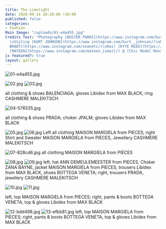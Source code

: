```yaml
---
title: The Limelight
date: 2020-09-14 20:28:00 +10:00
published: false
categories:
- Fashion
Main Image: "/uploads/01-e4a455.jpg"
Credits Text: "Photography [BUSTER PARKS](https://www.instagram.com/busterparks/)
  \nStyling [KURT JOHNSON](https://www.instagram.com/kurt__johnson/)\nMakeup [SEAN
  BRADY](https://www.instagram.com/seanetc/)\nHair [KYYE REED](https://www.instagram.com/kyye/)\n\nModel
  [MATEEN](https://www.instagram.com/mateen_ismail/) @ [Chic Model Management](https://www.instagram.com/chic_management/)"
is featured?: true
layout: gallery
---
```


![01-e4a455.jpg](/uploads/01-e4a455.jpg)

![02.jpg](/uploads/02.jpg)
![03.jpg](/uploads/03.jpg)

all clothing & shoes BALENCIAGA; gloves Libidex from MAX BLACK; ring CASHMERE MALEKITSCH

![04-576535.jpg](/uploads/04-576535.jpg)

all clothing & shoes PRADA; choker JPALM; gloves Libidex from MAX BLACK

![05.jpg](/uploads/05.jpg)
![06.jpg](/uploads/06.jpg)
Left all clothing MAISON MARGIELA from PIECES; right
Shirt and Sweater MAISON MARGIELA from PIECES, Jewellery CASHMERE MALEKITSCH

![07-828cd6.jpg](/uploads/07-828cd6.jpg)
all clothing MAISON MARGIELA from PIECES

![08.jpg](/uploads/08.jpg)
![09.jpg](/uploads/09.jpg)
left, hat ANN DEMEULEMEESTER from PIECES, Choker ZANA BAYNE, jacket MAISON MARGIELA from PIECES, trousers Libidex from MAX BLACK, shoes BOTTEGA VENETA; right, trousers PRADA, jewellery CASHMERE MALEKITSCH

![10.jpg](/uploads/10.jpg)
![11.jpg](/uploads/11.jpg)

left, top MAISON MARGIELA from PIECES;
right, pants & boots BOTTEGA VENETA, top & gloves Libidex from MAX BLACK

![12-bdd498.jpg](/uploads/12-bdd498.jpg) 
![13-efbb81.jpg](/uploads/13-efbb81.jpg)
left, top MAISON MARGIELA from PIECES; right, pants & boots BOTTEGA VENETA, top & gloves Libidex from MAX BLACK



